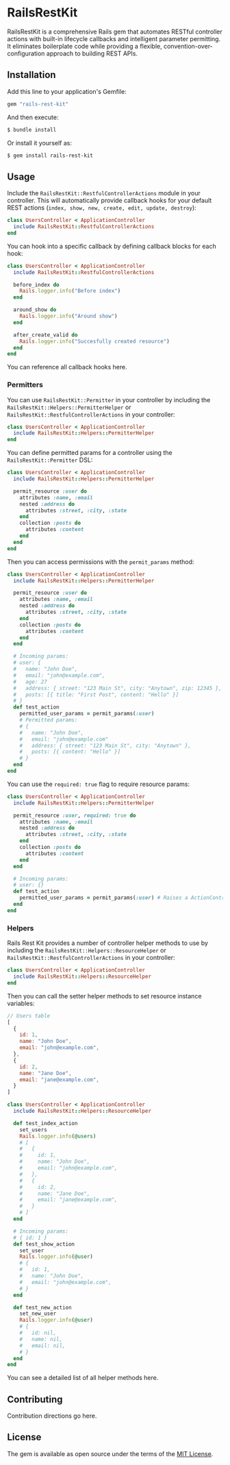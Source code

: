 # RailsRestKit
RailsRestKit is a comprehensive Rails gem that automates RESTful controller actions with built-in lifecycle callbacks and intelligent parameter permitting. It eliminates boilerplate code while providing a flexible, convention-over-configuration approach to building REST APIs.

## Installation
Add this line to your application's Gemfile:

```ruby
gem "rails-rest-kit"
```

And then execute:
```bash
$ bundle install
```

Or install it yourself as:
```bash
$ gem install rails-rest-kit
```

## Usage
Include the `RailsRestKit::RestfulControllerActions` module in your controller. This will automatically provide callback hooks for your default REST actions (`index, show, new, create, edit, update, destroy`):

```ruby
class UsersController < ApplicationController
  include RailsRestKit::RestfulControllerActions
end
```

You can hook into a specific callback by defining callback blocks for each hook:

```ruby
class UsersController < ApplicationController
  include RailsRestKit::RestfulControllerActions

  before_index do 
    Rails.logger.info("Before index")
  end

  around_show do
    Rails.logger.info("Around show")
  end

  after_create_valid do 
    Rails.logger.info("Succesfully created resource")
  end
end
```
You can reference all callback hooks here.

### Permitters

You can use `RailsRestKit::Permitter` in your controller by including the `RailsRestKit::Helpers::PermitterHelper` or `RailsRestKit::RestfulControllerActions` in your controller:

```ruby
class UsersController < ApplicationController
  include RailsRestKit::Helpers::PermitterHelper
end
```

You can define permitted params for a controller using the `RailsRestKit::Permitter` DSL:

```ruby
class UsersController < ApplicationController
  include RailsRestKit::Helpers::PermitterHelper

  permit_resource :user do
    attributes :name, :email
    nested :address do
      attributes :street, :city, :state
    end
    collection :posts do
      attributes :content
    end
  end
end
```

Then you can access permissions with the `permit_params` method:

```ruby
class UsersController < ApplicationController
  include RailsRestKit::Helpers::PermitterHelper

  permit_resource :user do
    attributes :name, :email
    nested :address do
      attributes :street, :city, :state
    end
    collection :posts do
      attributes :content
    end
  end

  # Incoming params:
  # user: {
  #   name: "John Doe",
  #   email: "john@example.com",
  #   age: 27
  #   address: { street: "123 Main St", city: "Anytown", zip: 12345 },
  #   posts: [{ title: "First Post", content: "Hello" }]
  # }
  def test_action
    permitted_user_params = permit_params(:user)
    # Permitted params:
    # {
    #   name: "John Doe",
    #   email: "john@example.com"
    #   address: { street: "123 Main St", city: "Anytown" },
    #   posts: [{ content: "Hello" }]
    # }
  end
end
```

You can use the `required: true` flag to require resource params:

```ruby
class UsersController < ApplicationController
  include RailsRestKit::Helpers::PermitterHelper

  permit_resource :user, required: true do
    attributes :name, :email
    nested :address do
      attributes :street, :city, :state
    end
    collection :posts do
      attributes :content
    end
  end

  # Incoming params:
  # user: {}
  def test_action
    permitted_user_params = permit_params(:user) # Raises a ActionController::ParameterMissing error
  end
end
```

### Helpers

Rails Rest Kit provides a number of controller helper methods to use by including the `RailsRestKit::Helpers::ResourceHelper` or `RailsRestKit::RestfulControllerActions` in your controller:

```ruby
class UsersController < ApplicationController
  include RailsRestKit::Helpers::ResourceHelper
end
```

Then you can call the setter helper methods to set resource instance variables:

```js
// Users table
[
  {
    id: 1,
    name: "John Doe",
    email: "john@example.com",
  },
  {
    id: 2,
    name: "Jane Doe",
    email: "jane@example.com",
  }
]
```

```ruby
class UsersController < ApplicationController
  include RailsRestKit::Helpers::ResourceHelper

  def test_index_action
    set_users
    Rails.logger.info(@users)
    # [
    #   {
    #     id: 1,
    #     name: "John Doe",
    #     email: "john@example.com",
    #   },
    #   {
    #     id: 2,
    #     name: "Jane Doe",
    #     email: "jane@example.com",
    #   }
    # ]
  end

  # Incoming params:
  # { id: 1 }
  def test_show_action
    set_user
    Rails.logger.info(@user)
    # {
    #   id: 1,
    #   name: "John Doe",
    #   email: "john@example.com",
    # }
  end

  def test_new_action
    set_new_user
    Rails.logger.info(@user)
    # {
    #   id: nil,
    #   name: nil,
    #   email: nil,
    # }
  end
end
```

You can see a detailed list of all helper methods here.

## Contributing
Contribution directions go here.

## License
The gem is available as open source under the terms of the [MIT License](https://opensource.org/licenses/MIT).
